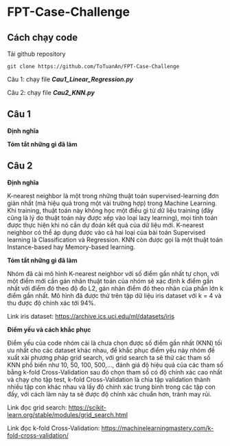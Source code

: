 # FPT-Case-Challenge 
## Cách chạy code
Tải github repository

`git clone https://github.com/ToTuanAn/FPT-Case-Challenge`

Câu 1: chạy file ***Cau1_Linear_Regression.py*** 

Câu 2: chạy file ***Cau2_KNN.py***

## Câu 1
**Định nghĩa**

**Tóm tắt những gì đã làm**


## Câu 2


**Định nghĩa**

K-nearest neighbor là một trong những thuật toán supervised-learning đơn giản nhất (mà hiệu quả trong một vài trường hợp) trong Machine Learning. Khi training, thuật toán này không học một điều gì từ dữ liệu training (đây cũng là lý do thuật toán này được xếp vào loại lazy learning), mọi tính toán được thực hiện khi nó cần dự đoán kết quả của dữ liệu mới. K-nearest neighbor có thể áp dụng được vào cả hai loại của bài toán Supervised learning là Classification và Regression. KNN còn được gọi là một thuật toán Instance-based hay Memory-based learning.

**Tóm tắt những gì đã làm**

Nhóm đã cài mô hình K-nearest neighbor với số điểm gần nhất tự chọn, với một điểm mới cần gán nhãn thuật toán của nhóm sẽ xác định k điểm gần nhất với điểm đó theo độ đo L2, gán nhãn điểm đó theo nhãn của phần lớn k điểm gần nhất. Mô hình đã được thử trên tập dữ liệu iris dataset với k = 4 và thu được độ chính xác tới 94%.

Link iris dataset: https://archive.ics.uci.edu/ml/datasets/iris

**Điểm yếu và cách khắc phục**

Điểm yếu của code nhóm cài là chưa chọn được số điểm gần nhất (KNN) tối ưu nhất cho các dataset khác nhau, để khắc phục điểm yếu này nhóm đề xuất xài phương pháp grid search, với grid search ta sẽ thử các tham số KNN phổ biến như 10, 50, 100, 500,..., đánh giá độ hiệu quả của các tham số bằng k-fold Cross-Validation sau đó chọn tham số có độ chính xác cao nhất và chạy cho tập test, k-fold Cross-Validation là chia tập validation thành nhiều tập con khác nhau và lấy độ chính xác trung bình trong các tập con đấy, với cách làm này ta sẽ được độ chính xác chuẩn hơn, tránh may rủi.

Link đọc grid search: https://scikit-learn.org/stable/modules/grid_search.html

Link đọc k-fold Cross-Validation: https://machinelearningmastery.com/k-fold-cross-validation/

